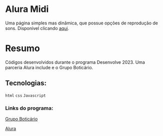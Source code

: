 # Alura Midi

Uma página simples mas dinâmica, que possue opções de reprodução de sons.
Disponível clicando [aqui](https://trizces.github.io/aluramidi/).

# Resumo

Códigos desenvolvidos durante o programa Desenvolve 2023. Uma parceria Alura include e o Grupo Boticário.

## Tecnologias:

`html`
`css`
`Javascript`

### Links do programa:

[Grupo Boticário](https://desenvolve.grupoboticario.com.br/)

[Alura](https://cursos.alura.com.br/)
